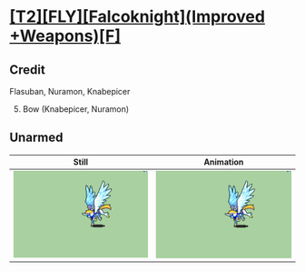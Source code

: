 # [\[T2\]\[FLY\]\[Falcoknight\]\(Improved +Weapons\)\[F\]](../)

## Credit

Flasuban, Nuramon, Knabepicer

5. Bow (Knabepicer, Nuramon)
	
## Unarmed

| Still | Animation |
| :---: | :-------: |
| ![Unarmed still](./Unarmed_000.png) | ![Unarmed animation](./Unarmed.gif) |
